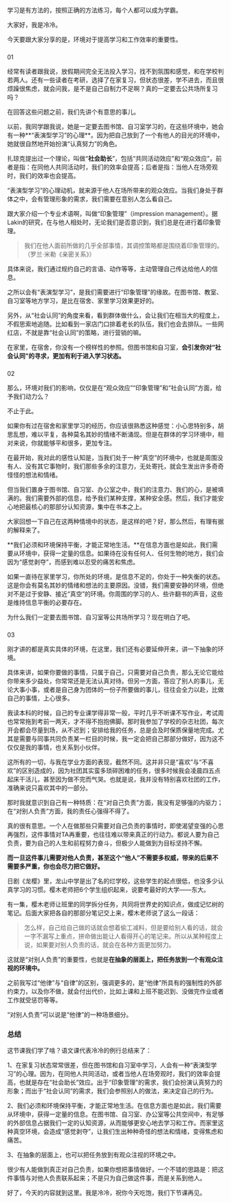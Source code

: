 学习是有方法的，按照正确的方法练习，每个人都可以成为学霸。

大家好，我是冷冷。

今天要跟大家分享的是，环境对于提高学习和工作效率的重要性。

### 

01

经常有读者跟我说，放假期间完全无法投入学习，找不到氛围和感觉，和在学校判若两人。还有一些读者在考研，选择了在家复习，但状态很差，学不进去，而且很烦躁很焦虑，就会问我，是不是自己自制力不足啊？真的一定要去公共场所复习吗？

在回答这些问题之前，我们先讲个有意思的事儿。

以前，我同学跟我说，她是一定要去图书馆、自习室学习的，在这些环境中，她会有一种**“表演型学习”的心理**。因为把自己放到了一个有他人的目光的环境中，她就很自然地开始扮演“认真努力”的角色。

扎琼克提出过一个理论，叫做“**社会助长**”，包括“共同活动效应”和“观众效应”，前者是指：在同他人共同活动时，我们的效率会提高；后者是指：当他人在场旁观时，我们的效率也会提高。

“表演型学习”的心理动机，就来源于他人在场所带来的观众效应。当我们身处于群体之中，会有管理形象的需求，我们需要在意别人怎么看自己。

跟大家介绍一个专业术语啊，叫做“印象管理”（impression management）。据Lakin的研究，在与他人相处时，无论我们是否意识到，我们总是在进行着印象管理。

<!-- [[[read_end]]] -->

> 我们在他人面前所做的几乎全部事情，其调控策略都是围绕着印象管理的。（罗兰·米勒《亲密关系》）

具体来说，我们通过规约自己的言语、动作等等，主动管理自己传达给他人的信息。

之所以会有“表演型学习”，是我们需要进行“印象管理”的缘故。在图书馆、教室、自习室等地方学习，是比在宿舍、家里学习效果更好的。

另外，从“社会认同”的角度来看，看到群体做什么，会让我们在相当大的程度上，不假思索地追随。比如看到一家店门口排着老长的队伍，我们也会去排队。一些网红店，不就是靠“社会认同”的策略，进行营销的嘛。

在家里，在宿舍，你没有一个榜样性的参照。但图书馆和自习室，**会引发你对“社会认同”的寻求，更加有利于进入学习状态。**

### 

02

那么，环境对我们的影响，仅仅是在“观众效应”“印象管理”和“社会认同”方面，给予我们动力么？

不止于此。

如果你有过在宿舍和家里学习的经历，你应该很熟悉这种感觉：小心思特别多，胡思乱想，难以平复，各种莫名其妙的情绪不断涌现。但是在群体的学习环境中，相对来说，你就能够平和很多，更加专注。

在最开始，我对此的感性认知是，当我们处于一种“真空”的环境中，也就是周围没有人、没有其它事物时，我们那些多余的注意力，无处寄托，就会生发出许多奇奇怪怪的想法和情绪。

但当我们置身于图书馆、自习室、办公室之中，我们的注意力、我们的心，是被填满的。我们需要外部的信息，给予我们某种支撑，某种安全感。然后，我们才能安心地把最核心的那部分认知资源，集中在书本之上。

大家回想一下自己在这两种情境中的状态，是这样的吧？好，那么然后，有理有据的解释来了。

**我们必须和环境保持平衡，才能正常地生活。**在信息方面也是如此，我们需要从环境中，获得一定量的信息。如果待在没有任何人、任何生物的地方，我们会因为“感觉剥夺”，而感到难以忍受的痛苦和焦虑。

如果一直待在家里学习，你所处的环境，是信息不足的，你处于一种失衡的状态。这是你会有莫名其妙的情绪和想法的主要原因。没错，我们需要安静的环境，但绝对不是过于安静、接近“真空”的环境。你周围的学习的人、些许翻书的声音，这些是维持信息平衡的必要存在。

为什么我们一定要去图书馆、自习室等公共场所学习？现在明白了吧。

### 

03

刚才讲的都是真实具体的环境，在这里，我们还有必要延伸开来，讲一下抽象的环境。

具体来讲，如果你要做的事情，只属于自己，只需要对自己负责，那么无论它能给你带来多少益处，你常常还是无法认真对待。但另一方面，答应了别人的事儿，无论大事小事，或者是自己身为团体的一份子所要做的事儿，往往会全力以赴，比做自己的事情，上心很多。

我读本科的时候，自己的专业课学得非常一般，平时几乎不听课不写作业，考试周也常常拖到考前一两天，才不得不抱抱佛脚。那时我参加了学校的杂志社团，每次开会都会尽量到场，从不迟到；安排给我的任务，总是会及时保质保量地完成。尤其是需要与同事共同负责某一栏目的时候，我一定会把自己那部分做好，因为这不仅仅是我的事情，也关系到小伙伴。

这所有的一切，与我在学业方面的表现，截然不同。这并非只是“喜欢”与“不喜欢”的区别造成的，因为社团其实蛮多琐碎困难的任务，很多时候我会凌晨四五点起床干活儿，甚至因为做不完而气哭。也就是说，我并没有特别喜欢社团的工作，准确来说只喜欢其中的一部分。

那时我就意识到自己有一种特质：在“对自己负责”方面，我没有足够强的内驱力；在“对别人负责”方面，我的责任心强得不得了。

真的很有意思。一个人在做那些只需要对自己负责的事情时，即使渴望变强的心思再强烈，这件事情对TA再重要，也往往难以带来真正的行动力。都说人要为自己负责，要为自己的人生和前程努力奋斗，但极少人能做到为目标坚持不懈。

**而一旦这件事儿需要对他人负责，甚至这个“他人”不需要多权威，带来的后果不需要多严重，你也会尽力把它做好。**

日剧《龙樱》里，龙山中学是出了名的烂学校，这些学生的起点很低，也没多少认真学习的习惯。樱木老师把6个学生组织起来，说要考最好的大学——东大。

有一集，樱木老师让班里的同学拆分任务，共同将世界史的知识点，做成记忆树的笔记。后面大家把各自的那部分笔记交上来，樱木老师说了这么一段话：

> 怎么样，自己给自己做的话就会想着偷工减料，但是要给别人看的话，就会一字不漏写上重点，拼命做出能让人看得开心的笔记来。所以从某种程度上说，如果要对别人负责的话，就会在各种方面更加努力。

这就是“对别人负责”的重要性，也就是**在抽象的层面上，把任务放到一个有观众注视的环境中。**

之前我写过“他律”与“自律”的区别，强调更多的，是“他律”所具有的强制性的外部约束力，以及你不做，就会付出代价，比如上课和上班不能迟到、没做完作业或者工作就受惩罚等等。

“对别人负责”可以说是“他律”的一种场景细分。

### 总结

这节课我们学了啥？语文课代表冷冷的例行总结来了：

1、在家复习状态常常很差，但在图书馆和自习室中学习，人会有一种“表演型学习”的心理。因为，在同他人共同活动，或者当他人在场旁观时，我们的效率会提高，也就是存在“社会助长”效应。出于“印象管理”的需求，我们会扮演认真努力的形象；而出于“社会认同”的需求，我们会参照别人的做法，来决定自己的行为。

2、我们必须和环境保持平衡，才能正常地生活。在信息方面也是如此，我们需要从环境中，获得一定量的信息。在图书馆、自习室、办公室等公共空间中，有足够的外部信息占据我们一定的认知资源，从而能够更安心地去学习和工作。而家里这种真空环境，会造成“感觉剥夺”，让我们生出种种奇怪的想法和情绪，变得焦虑和痛苦。

3、在抽象的层面上，也可以把任务放到有观众注视的环境之中。

很少有人能做到真正对自己负责，如果你想把事情做好，一个不错的思路是：把这件事情与对他人负责联系起来；不是只为自己做这件事，而是关系到他人。

好了，今天的内容就到这里。我是冷冷，祝你今天吃饱，我们下节课再见。